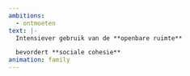 ```yaml
---
ambitions:
  - ontmoeten
text: |-
  Intensiever gebruik van de **openbare ruimte**

  bevordert **sociale cohesie**
animation: family
---
```

